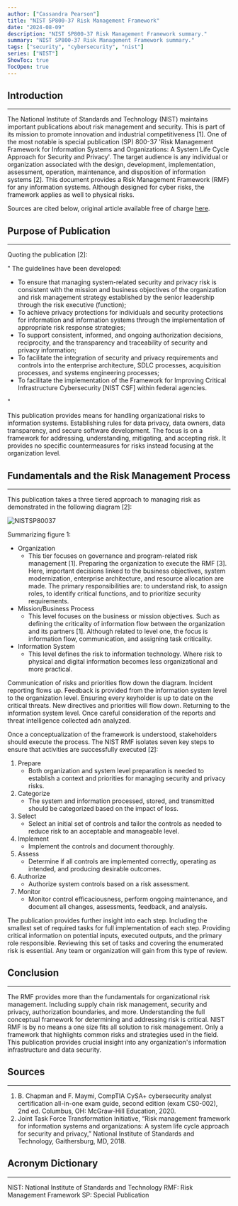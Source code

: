 ```yaml
---
author: ["Cassandra Pearson"]
title: "NIST SP800-37 Risk Management Framework"
date: "2024-08-09"
description: "NIST SP800-37 Risk Management Framework summary."
summary: "NIST SP800-37 Risk Management Framework summary."
tags: ["security", "cybersecurity", "nist"]
series: ["NIST"]
ShowToc: true
TocOpen: true
---
```


## **Introduction**

---

The National Institute of Standards and Technology (NIST) maintains important publications about risk management and security. This is part of its mission to promote innovation and industrial competitiveness [1]. One of the most notable is special publication (SP) 800-37 'Risk Management Framework for Information Systems and Organizations: A System Life Cycle Approach for Security and Privacy'. The target audience is any individual or organization associated with the design, development, implementation, assessment, operation, maintenance, and disposition of information systems [2]. This document provides a Risk Management Framework (RMF) for any information systems. Although designed for cyber risks, the framework applies as well to physical risks. 

Sources are cited below, original article available free of charge [here](https://nvlpubs.nist.gov/nistpubs/SpecialPublications/NIST.SP.800-37r2.pdf).

## **Purpose of Publication**

---

Quoting the publication [2]: 

" 
The guidelines have been developed:
- To ensure that managing system-related security and privacy risk is consistent with the mission and business objectives of the organization and risk management strategy established by the senior leadership through the risk executive (function);
- To achieve privacy protections for individuals and security protections for information and information systems through the implementation of appropriate risk response strategies;
- To support consistent, informed, and ongoing authorization decisions, reciprocity, and the transparency and traceability of security and privacy information;
- To facilitate the integration of security and privacy requirements and controls into the enterprise architecture, SDLC processes, acquisition processes, and systems engineering processes;
- To facilitate the implementation of the Framework for Improving Critical Infrastructure Cybersecurity [NIST CSF] within federal agencies.  

"

This publication provides means for handling organizational risks to information systems. Establishing rules for data privacy, data owners, data transparency, and secure software development. The focus is on a framework for addressing, understanding, mitigating, and accepting risk. It provides no specific countermeasures for risks instead focusing at the organization level.

## **Fundamentals and the Risk Management Process**

---

This publication takes a three tiered approach to managing risk as demonstrated in the following diagram [2]:

![NISTSP80037](/images/NIST80037_Fig1.png "NIST SP800-37 Figure 1")

Summarizing figure 1:
- Organization
	- This tier focuses on governance and program-related risk management [1]. Preparing the organization to execute the RMF [3].  Here, important decisions linked to the business objectives, system modernization, enterprise architecture, and resource allocation are made. The primary responsibilities are: to understand risk, to assign roles, to identify critical functions, and to prioritize security requirements. 
- Mission/Business Process
	- This level focuses on the business or mission objectives. Such as defining the criticality of information flow between the organization and its partners [1]. Although related to level one, the focus is information flow, communication, and assigning task criticality. 
- Information System
	- This level defines the risk to information technology. Where risk to physical and digital information becomes less organizational and more practical.

Communication of risks and priorities flow down the diagram. Incident reporting flows up. Feedback is provided from the information system level to the organization level. Ensuring every keyholder is up to date on the critical threats. New directives and priorities will flow down. Returning to the information system level. Once careful consideration of the reports and threat intelligence collected adn analyzed. 

Once a conceptualization of the framework is understood, stakeholders should execute the process. The NIST RMF isolates seven key steps to ensure that activities are successfully executed [2]:
1. Prepare
	- Both organization and system level preparation is needed to establish a context and priorities for managing security and privacy risks.
2. Categorize
	- The system and information processed, stored, and transmitted should be categorized based on the impact of loss. 
3. Select
	- Select an initial set of controls and tailor the controls as needed to reduce risk to an acceptable and manageable level.
4. Implement
	- Implement the controls and document thoroughly.
5. Assess
	- Determine if all controls are implemented correctly, operating as intended, and producing desirable outcomes.
6. Authorize
	- Authorize system controls based on a risk assessment. 
7. Monitor
	- Monitor control efficaciousness, perform ongoing maintenance, and document all changes, assessments, feedback, and analysis. 

The publication provides further insight into each step. Including the smallest set of required tasks for full implementation of each step. Providing critical information on potential inputs, executed outputs, and the primary role responsible. Reviewing this set of tasks and covering the enumerated risk is essential. Any team or organization will gain from this type of review. 

## **Conclusion**

---

The RMF provides more than the fundamentals for organizational risk management. Including supply chain risk management, security and privacy, authorization boundaries, and more. Understanding the full conceptual framework for determining and addressing risk is critical. NIST RMF is by no means a one size fits all solution to risk management. Only a framework that highlights common risks and strategies used in the field. This publication provides crucial insight into any organization's information infrastructure and data security.

## **Sources**

---

1. B. Chapman and F. Maymi, CompTIA CySA+ cybersecurity analyst certification all-in-one exam guide, second edition (exam CS0-002), 2nd ed. Columbus, OH: McGraw-Hill Education, 2020.
2. Joint Task Force Transformation Initiative, “Risk management framework for information systems and organizations: A system life cycle approach for security and privacy,” National Institute of Standards and Technology, Gaithersburg, MD, 2018.

## **Acronym Dictionary**

---

NIST: National Institute of Standards and Technology 
RMF: Risk Management Framework 
SP: Special Publication 